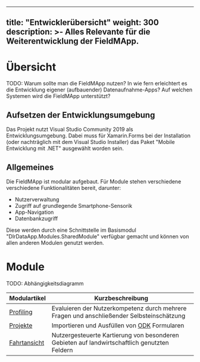 
---
title: "Entwicklerübersicht"
weight: 300
description: >-
     Alles Relevante für die Weiterentwicklung der FieldMApp.
---

# Übersicht

TODO: Warum sollte man die FieldMApp nutzen? In wie fern erleichtert es die Entwicklung eigener (aufbauender) Datenaufnahme-Apps? Auf welchen Systemen wird die FieldMApp unterstützt?

## Aufsetzen der Entwicklungsumgebung

Das Projekt nutzt Visual Studio Community 2019 als Entwicklungsumgebung. Dabei muss für Xamarin.Forms bei der Installation (oder nachträglich mit dem Visual Studio Installer) das Paket "Mobile Entwicklung mit .NET" ausgewählt worden sein.

## Allgemeines

Die FieldMApp ist modular aufgebaut. Für Module stehen verschiedene verschiedene Funktionalitäten bereit, darunter:
- Nutzerverwaltung
- Zugriff auf grundlegende Smartphone-Sensorik
- App-Navigation
- Datenbankzugriff

Diese werden durch eine Schnittstelle im Basismodul "DlrDataApp.Modules.SharedModule" verfügbar gemacht und können von allen anderen Modulen genutzt werden.

# Module

TODO: Abhängigkeitsdiagramm

| Modulartikel | Kurzbeschreibung |
| ------ | ----- |
| [Profiling](profiling) | Evaluieren der Nutzerkompetenz durch mehrere Fragen und anschließender Selbsteinschätzung |
| [Projekte](projects) | Importieren und Ausfüllen von [ODK](https://getodk.org/) Formularen |
|  [Fahrtansicht](privingView) | Nutzergesteuerte Kartierung von besonderen Gebieten auf landwirtschaftlich genutzten Feldern |